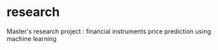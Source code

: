 # research
Master's research project : financial instruments price prediction using machine learning
